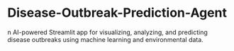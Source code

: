 # Disease-Outbreak-Prediction-Agent
n AI-powered Streamlit app for visualizing, analyzing, and predicting disease outbreaks using machine learning and environmental data.
